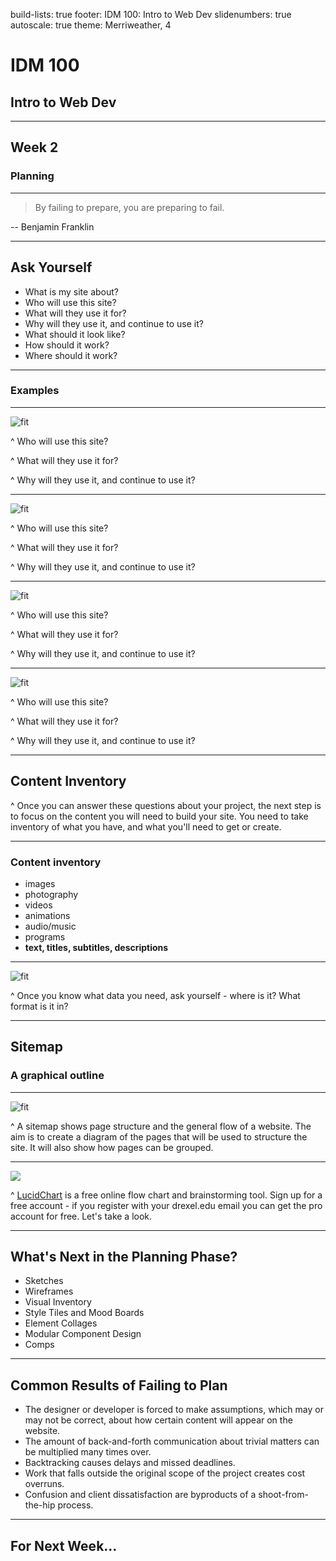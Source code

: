 build-lists: true
footer: IDM 100: Intro to Web Dev
slidenumbers: true
autoscale: true
theme: Merriweather, 4

# IDM 100
## Intro to Web Dev

---

## Week 2
### Planning

---

> By failing to prepare, you are preparing to fail.

-- Benjamin Franklin

---

## Ask Yourself

- What is my site about?
- Who will use this site?
- What will they use it for?
- Why will they use it, and continue to use it?
- What should it look like?
- How should it work?
- Where should it work?

---

### Examples

---

![fit](http://digm.drexel.edu/crs/IDM100/presentations/images/amazon.jpg)

^ Who will use this site?

^ What will they use it for?

^ Why will they use it, and continue to use it?

---

![fit](http://digm.drexel.edu/crs/IDM100/presentations/images/google.jpg)

^ Who will use this site?

^ What will they use it for?

^ Why will they use it, and continue to use it?

---

![fit](http://digm.drexel.edu/crs/IDM100/presentations/images/wikipedia.jpg)

^ Who will use this site?

^ What will they use it for?

^ Why will they use it, and continue to use it?

---

![fit](http://digm.drexel.edu/crs/IDM100/presentations/images/netflix.jpg)

^ Who will use this site?

^ What will they use it for?

^ Why will they use it, and continue to use it?

---

## Content Inventory

^ Once you can answer these questions about your project, the next step is to focus on the content you will need to build your site. You need to take inventory of what you have, and what you'll need to get or create.

---

### Content inventory

- images
- photography
- videos
- animations
- audio/music
- programs
- **text, titles, subtitles, descriptions**

---

![fit](http://digm.drexel.edu/crs/IDM100/presentations/images/content_inventory_sources.jpg)

^ Once you know what data you need, ask yourself - where is it? What format is it in?

---

## Sitemap

### A graphical outline

---

![fit](http://digm.drexel.edu/crs/IDM100/presentations/images/sitemap.png)

^ A sitemap shows page structure and the general flow of a website. The aim is to create a diagram of the pages that will be used to structure the site. It will also show how pages can be grouped.

---

![](http://digm.drexel.edu/crs/IDM100/presentations/images/lucidchart.jpg)

^ [LucidChart](https://www.lucidchart.com/) is a free online flow chart and brainstorming tool. Sign up for a free account - if you register with your drexel.edu email you can get the pro account for free. Let's take a look.

---

## What's Next in the Planning Phase?

- Sketches
- Wireframes
- Visual Inventory
- Style Tiles and Mood Boards
- Element Collages
- Modular Component Design
- Comps

---

## Common Results of Failing to Plan

- The designer or developer is forced to make assumptions, which may or may not be correct, about how certain content will appear on the website.
- The amount of back-and-forth communication about trivial matters can be multiplied many times over.
- Backtracking causes delays and missed deadlines.
- Work that falls outside the original scope of the project creates cost overruns.
- Confusion and client dissatisfaction are byproducts of a shoot-from-the-hip process.

---

## For Next Week...
